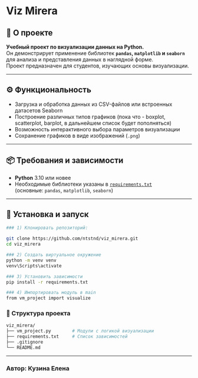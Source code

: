 # Viz Mirera

## 📘 О проекте
**Учебный проект по визуализации данных на Python.**  
Он демонстрирует применение библиотек **`pandas`, `matplotlib` и `seaborn`** для анализа и представления данных в наглядной форме.  
Проект предназначен для студентов, изучающих основы визуализации.  

---

## ⚙️ Функциональность
- Загрузка и обработка данных из CSV-файлов или встроенных датасетов Seaborn  
- Построение различных типов графиков (пока что - boxplot, scatterplot, barplot, в дальнейшем список будет пополняться)  
- Возможность интерактивного выбора параметров визуализации  
- Сохранение графиков в виде изображений (`.png`)  

---

## 📦 Требования и зависимости
- **Python** 3.10 или новее  
- Необходимые библиотеки указаны в [`requirements.txt`](./requirements.txt)  
  (основные: `pandas`, `matplotlib`, `seaborn`)  

---

## 🚀 Установка и запуск
``` bash
### 1️) Клонировать репозиторий:

git clone https://github.com/ntstnd/viz_mirera.git
cd viz_mirera

### 2) Создать виртуальное окружение
python -m venv venv
venv\Scripts\activate

### 3) Установить зависимости
pip install -r requirements.txt

### 4) Импортировать модуль в main
from vm_project import visualize
```

### 📂 Структура проекта
```bash
viz_mirera/
├── vm_project.py        # Модули с логикой визуализации
├── requirements.txt     # Список зависимостей
├── .gitignore
└── README.md
```
---

### Автор: Кузина Елена
